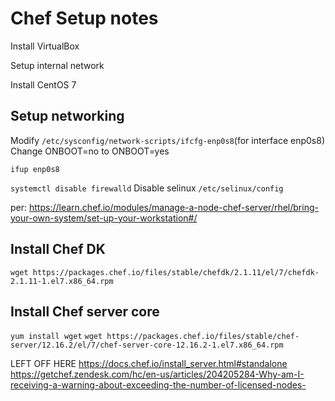 Chef Setup notes
================

Install VirtualBox

Setup internal network

Install CentOS 7

Setup networking
----------------
Modify `/etc/sysconfig/network-scripts/ifcfg-enp0s8`(for interface enp0s8) Change ONBOOT=no to ONBOOT=yes

`ifup enp0s8`

`systemctl disable firewalld`
Disable selinux `/etc/selinux/config`

per: https://learn.chef.io/modules/manage-a-node-chef-server/rhel/bring-your-own-system/set-up-your-workstation#/

Install Chef DK
---------------
`wget https://packages.chef.io/files/stable/chefdk/2.1.11/el/7/chefdk-2.1.11-1.el7.x86_64.rpm`

Install Chef server core
------------------------
`yum install wget`
`wget https://packages.chef.io/files/stable/chef-server/12.16.2/el/7/chef-server-core-12.16.2-1.el7.x86_64.rpm`

LEFT OFF HERE
https://docs.chef.io/install_server.html#standalone
https://getchef.zendesk.com/hc/en-us/articles/204205284-Why-am-I-receiving-a-warning-about-exceeding-the-number-of-licensed-nodes-
